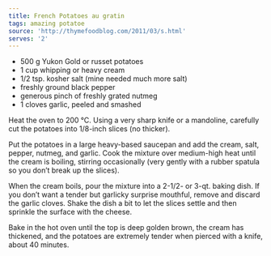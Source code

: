 ```yaml
---
title: French Potatoes au gratin
tags: amazing potatoe
source: 'http://thymefoodblog.com/2011/03/s.html'
serves: '2'
---
```

* 500 g Yukon Gold or russet potatoes
* 1 cup whipping or heavy cream
* 1/2 tsp. kosher salt (mine needed much more salt)
* freshly ground black pepper
* generous pinch of freshly grated nutmeg
* 1 cloves garlic, peeled and smashed

Heat the oven to 200 °C. Using a very sharp knife or a mandoline, carefully cut the potatoes into 1/8-inch slices (no thicker).

Put the potatoes in a large heavy-based saucepan and add the cream, salt, pepper, nutmeg, and garlic. Cook the mixture over medium-high heat until the cream is boiling, stirring occasionally (very gently with a rubber spatula so you don’t break up the slices).

When the cream boils, pour the mixture into a 2-1/2- or 3-qt. baking dish. If you don’t want a tender but garlicky surprise mouthful, remove and discard the garlic cloves. Shake the dish a bit to let the slices settle and then sprinkle the surface with the cheese.

Bake in the hot oven until the top is deep golden brown, the cream has thickened, and the potatoes are extremely tender when pierced with a knife, about 40 minutes.
